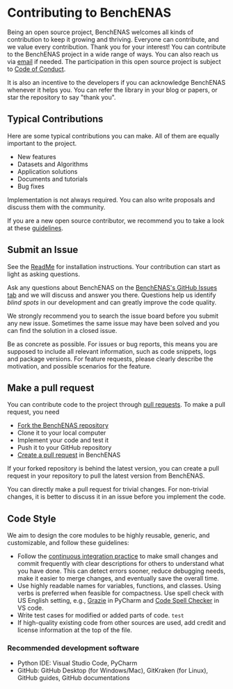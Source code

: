 # Contributing to BenchENAS

Being an open source project, BenchENAS welcomes all kinds of contribution to keep it growing and thriving. Everyone can contribute, and we value every contribution. Thank you for your interest! You can contribute to the BenchENAS project in a wide range of ways. You can also reach us via <a href="mailto:benchenas99&#64;gmail.com">email</a> if needed. The participation in this open source project is subject to [Code of Conduct](https://github.com/benchenas/BenchENAS/blob/master/CODE_OF_CONDUCT.md).

It is also an incentive to the developers if you can acknowledge BenchENAS whenever it helps you. You can refer the library in your blog or papers, or star the repository to say "thank you".

## Typical Contributions
Here are some typical contributions you can make. All of them are equally important to the project.

- New features
- Datasets and Algorithms
- Application solutions
- Documents and tutorials
- Bug fixes

Implementation is not always required. You can also write proposals and discuss them with the community.

If you are a new open source contributor, we recommend you to take a look at these [guidelines](https://www.contribution-guide.org/).

## Submit an Issue
See the [ReadMe](https://github.com/benchenas/BenchENAS/blob/master/README.md) for installation instructions. Your contribution can start as light as asking questions.

Ask any questions about BenchENAS on the [BenchENAS's GitHub Issues tab](https://github.com/benchenas/BenchENAS/issues) and we will discuss and answer you there. Questions help us identify *blind spots* in our development and can greatly improve the code quality.

We strongly recommend you to search the issue board before you submit any new issue. Sometimes the same issue may have been solved and you can find the solution in a closed issue.

Be as concrete as possible. For issues or bug reports, this means you are supposed to include all relevant information, such as code snippets, logs and package versions. For feature requests, please clearly describe the motivation, and possible scenarios for the feature.

## Make a pull request

You can contribute code to the project through [pull requests](https://github.com/benchenas/BenchENAS/pulls). To make a pull request, you need

- [Fork the BenchENAS repository](https://github.com/benchenas/BenchENAS/fork)
- Clone it to your local computer
- Implement your code and test it
- Push it to your GitHub repository
- [Create a pull request](https://github.com/benchenas/BenchENAS/pulls) in BenchENAS

If your forked repository is behind the latest version, you can create a pull request in your repository to pull the latest version from BenchENAS.

You can directly make a pull request for trivial changes. For non-trivial changes, it is better to discuss it in an issue before you implement the code.

## Code Style
We aim to design the core modules to be highly reusable, generic, and customizable, and follow these guidelines:
- Follow the [continuous integration practice](https://docs.github.com/en/actions/automating-builds-and-tests/about-continuous-integration#about-continuous-integration) to make small changes and commit frequently with clear descriptions for others to understand what you have done. This can detect errors sooner, reduce debugging needs, make it easier to merge changes, and eventually save the overall time.
- Use highly readable names for variables, functions, and classes. Using verbs is preferred when feasible for compactness. Use spell check with US English setting, e.g., [Grazie](https://github.com/JetBrains/intellij-community/tree/master/plugins/grazie) in PyCharm and [Code Spell Checker](https://marketplace.visualstudio.com/items?itemName=streetsidesoftware.code-spell-checker) in VS code.
- Write test cases for modified or added parts of code. ```test```
- If high-quality existing code from other sources are used, add credit and license information at the top of the file.

### Recommended development software
- Python IDE: Visual Studio Code, PyCharm
- GitHub: GitHub Desktop (for Windows/Mac), GitKraken (for Linux), GitHub guides, GitHub documentations
